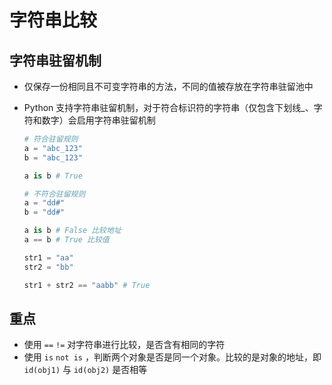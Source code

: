 # 字符串比较

## 字符串驻留机制

+ 仅保存一份相同且不可变字符串的方法，不同的值被存放在字符串驻留池中
+ Python 支持字符串驻留机制，对于符合标识符的字符串（仅包含下划线_、字符和数字）会启用字符串驻留机制


  ```py
  # 符合驻留规则
  a = "abc_123"
  b = "abc_123"

  a is b # True
  ```

  ```py
  # 不符合驻留规则
  a = "dd#"
  b = "dd#"

  a is b # False 比较地址
  a == b # True 比较值
  ```

  ```py
  str1 = "aa"
  str2 = "bb"

  str1 + str2 == "aabb" # True
  ```

## 重点

+ 使用 `==` `!=` 对字符串进行比较，是否含有相同的字符
+ 使用 `is` `not is` ，判断两个对象是否是同一个对象。比较的是对象的地址，即 `id(obj1)` 与 `id(obj2)` 是否相等

